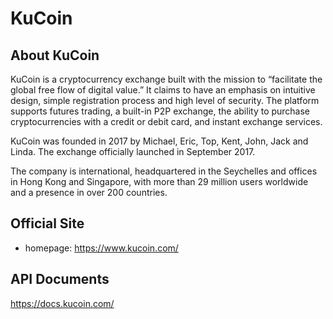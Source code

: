 # KuCoin

## About KuCoin

KuCoin is a cryptocurrency exchange built with the mission to “facilitate the global free flow of digital value.” It claims to have an emphasis on intuitive design, simple registration process and high level of security. The platform supports futures trading, a built-in P2P exchange, the ability to purchase cryptocurrencies with a credit or debit card, and instant exchange services.

KuCoin was founded in 2017 by Michael, Eric, Top, Kent, John, Jack and Linda. The exchange officially launched in September 2017.

The company is international, headquartered in the Seychelles and offices in Hong Kong and Singapore, with more than 29 million users worldwide and a presence in over 200 countries.

## Official Site

- homepage: https://www.kucoin.com/

## API Documents

https://docs.kucoin.com/
